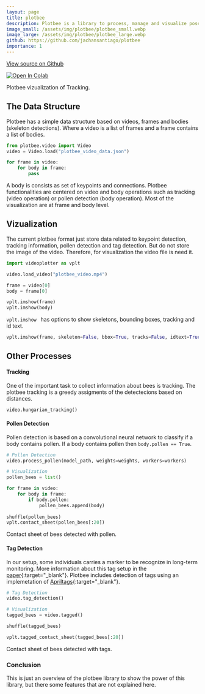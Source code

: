 ```yaml
---
layout: page
title: plotbee
description: Plotbee is a library to process, manage and visualize pose-based detections of bees.
image_small: /assets/img/plotbee/plotbee_small.webp
image_large: /assets/img/plotbee/plotbee_large.webp
github: https://github.com/jachansantiago/plotbee
importance: 1
---
```



<!-- Place this tag in your head or just before your close body tag. -->
<script async defer src="https://buttons.github.io/buttons.js"></script>

<!-- Place this tag where you want the button to render. -->
<a class="github-button" href="https://github.com/jachansantiago/plotbee" data-color-scheme="no-preference: light; light: light; dark: light;" data-size="large" aria-label="View on Github">View source on Github</a>

<!-- [Plotbee](https://github.com/jachansantiago/plotbee){:target="_blank"} -->
[![Open In Colab](https://colab.research.google.com/assets/colab-badge.svg)](https://colab.research.google.com/drive/1lcppKrnbxGmJelXcuitNfclOW8_JdvEe?usp=sharing)



<div class="row">
    <div class="col-sm mt-3 mt-md-0">
        <a href="https://github.com/jachansantiago/plotbee">
        <img class="img-fluid rounded z-depth-1" src="{{ '/assets/img/plotbee/plotbee.webp' | relative_url }}" alt="" title="Plotbee Image"/>
        </a>
    </div>
</div>
<div class="caption">
    Plotbee vizualization of Tracking.
</div>


## The Data Structure
Plotbee has a simple data structure based on videos, frames and bodies (skeleton detections). Where a video is a list of frames and a frame contains a list of bodies.

```python
from plotbee.video import Video
video = Video.load("plotbee_video_data.json")

for frame in video:
    for body in frame:
        pass
```


A body is consists as set of keypoints and connections. Plotbee functionalities are centered on video and body operations such as tracking (video operation) or pollen detection (body operation). Most of the visualization are at frame and body level. 

## Vizualization

The current plotbee format just store data related to keypoint detection, tracking information, pollen detection and tag detection. But do not store the image of the video. Therefore, for visualization the video file is need it.

```python
import videoplotter as vplt

video.load_video("plotbee_video.mp4")

frame = video[0]
body = frame[0]

vplt.imshow(frame)
vplt.imshow(body)
```

<!-- `vplt.imshow` has options to show skeletons, bounding boxes, tracking and id text.  -->



<div class="row">
    <div class="col-sm mt-3 mt-md-0">
        <!-- <a href="https://github.com/jachansantiago/plotbee"> -->
        <img class="img-fluid rounded z-depth-1" src="{{ '/assets/img/plotbee_bbox_idtext.png' | relative_url }}" alt="" title="Plotbee Image"/>
        <!-- </a> -->
    </div>
</div>
<div class="caption">
    <code>vplt.imshow </code> has options to show skeletons, bounding boxes, tracking and id text. 
</div>

```python
vplt.imshow(frame, skeleton=False, bbox=True, tracks=False, idtext=True)
```

## Other Processes

#### Tracking
One of the important task to collect information about bees is tracking. The plotbee tracking is a greedy assigments of the detectecions based on distances.

```python
video.hungarian_tracking()
```

#### Pollen Detection
Pollen detection is based on a convolutional neural network to classify if a body contains pollen. If a body contains pollen then `body.pollen == True`.

```python
# Pollen Detection
video.process_pollen(model_path, weights=weights, workers=workers)

# Visualization
pollen_bees = list()

for frame in video:
    for body in frame:
        if body.pollen:
            pollen_bees.append(body)
            
shuffle(pollen_bees)
vplt.contact_sheet(pollen_bees[:20])
```

<div class="row">
    <div class="col-sm mt-3 mt-md-0">
        <!-- <a href="https://github.com/jachansantiago/plotbee"> -->
        <img class="img-fluid rounded z-depth-1" src="{{ '/assets/img/pollen_bees.png' | relative_url }}" alt="" title="Plotbee Image"/>
        <!-- </a> -->
    </div>
</div>
<div class="caption">
    Contact sheet of bees detected with pollen. 
</div>


#### Tag Detection

In our setup, some individuals carries a marker to be recognize in long-term monitoring. More information about this tag setup in the [paper](https://doi.org/10.1145/3359115.3359120){:target="_blank"}. Plotbee includes detection of tags using an implemetation of [Apriltags](https://github.com/AprilRobotics/apriltag){:target="_blank"}. 

```python
# Tag Detection
video.tag_detection()

# Visualization
tagged_bees = video.tagged()

shuffle(tagged_bees)

vplt.tagged_contact_sheet(tagged_bees[:20])
```

<div class="row">
    <div class="col-sm mt-3 mt-md-0">
        <!-- <a href="https://github.com/jachansantiago/plotbee"> -->
        <img class="img-fluid rounded z-depth-1" src="{{ '/assets/img/tagged_bees.png' | relative_url }}" alt="" title="Plotbee Image"/>
        <!-- </a> -->
    </div>
</div>
<div class="caption">
    Contact sheet of bees detected with tags. 
</div>

### Conclusion

This is just an overview of the plotbee library to show the power of this library, but there some features that are not explained here.

